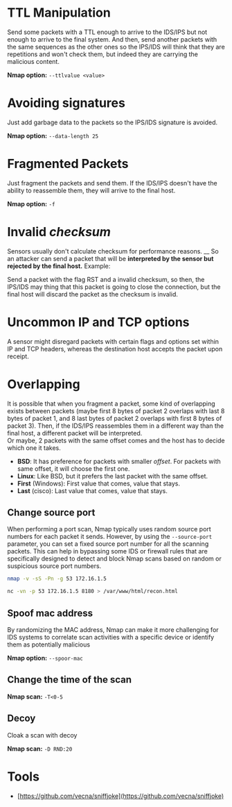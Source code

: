 

 


# **TTL Manipulation**

Send some packets with a TTL enough to arrive to the IDS/IPS but not enough to arrive to the final system. And then, send another packets with the same sequences as the other ones so the IPS/IDS will think that they are repetitions and won't check them, but indeed they are carrying the malicious content.

**Nmap option:** `--ttlvalue <value>`

# Avoiding signatures

Just add garbage data to the packets so the IPS/IDS signature is avoided.

**Nmap option:** `--data-length 25`

# **Fragmented Packets**

Just fragment the packets and send them. If the IDS/IPS doesn't have the ability to reassemble them, they will arrive to the final host.

**Nmap option:** `-f`

# **Invalid** _**checksum**_

Sensors usually don't calculate checksum for performance reasons. __ So an attacker can send a packet that will be **interpreted by the sensor but rejected by the final host.** Example:

Send a packet with the flag RST and a invalid checksum, so then, the IPS/IDS may thing that this packet is going to close the connection, but the final host will discard the packet as the checksum is invalid.

# **Uncommon IP and TCP options**

A sensor might disregard packets with certain flags and options set within IP and TCP headers, whereas the destination host accepts the packet upon receipt.

# **Overlapping**

It is possible that when you fragment a packet, some kind of overlapping exists between packets (maybe first 8 bytes of packet 2 overlaps with last 8 bytes of packet 1, and 8 last bytes of packet 2 overlaps with first 8 bytes of packet 3). Then, if the IDS/IPS reassembles them in a different way than the final host, a different packet will be interpreted.\
Or maybe, 2 packets with the same offset comes and the host has to decide which one it takes.

* **BSD**: It has preference for packets with smaller _offset_. For packets with same offset, it will choose the first one.
* **Linux**: Like BSD, but it prefers the last packet with the same offset.
* **First** (Windows): First value that comes, value that stays.
* **Last** (cisco): Last value that comes, value that stays.


## Change source port

When performing a port scan, Nmap typically uses random source port numbers for each packet it sends. However, by using the `--source-port` parameter, you can set a fixed source port number for all the scanning packets. This can help in bypassing some IDS or firewall rules that are specifically designed to detect and block Nmap scans based on random or suspicious source port numbers.


```bash
nmap -v -sS -Pn -g 53 172.16.1.5
```
```bash
nc -vn -p 53 172.16.1.5 8180 > /var/www/html/recon.html
```


## Spoof mac address

By randomizing the MAC address, Nmap can make it more challenging for IDS systems to correlate scan activities with a specific device or identify them as potentially malicious

**Nmap option:** `--spoor-mac`

## Change the time of the scan

**Nmap scan:** `-T<0-5`

## Decoy

Cloak a scan with decoy

**Nmap scan:** `-D RND:20`

# Tools

* [https://github.com/vecna/sniffjoke](https://github.com/vecna/sniffjoke)


 


